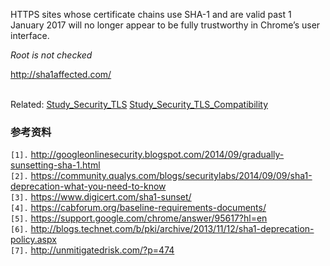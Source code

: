 HTTPS sites whose certificate chains use SHA-1 and are valid past 1 January 2017 will no longer appear to be fully trustworthy in Chrome’s user interface.

_Root is not checked_

http://sha1affected.com/

<br>
Related: <a href='Study_Security_TLS.md'>Study_Security_TLS</a> <a href='Study_Security_TLS_Compatibility.md'>Study_Security_TLS_Compatibility</a>

<h3>参考资料</h3>
<code>[1].</code> <a href='http://googleonlinesecurity.blogspot.com/2014/09/gradually-sunsetting-sha-1.html'>http://googleonlinesecurity.blogspot.com/2014/09/gradually-sunsetting-sha-1.html</a><br>
<code>[2].</code> <a href='https://community.qualys.com/blogs/securitylabs/2014/09/09/sha1-deprecation-what-you-need-to-know'>https://community.qualys.com/blogs/securitylabs/2014/09/09/sha1-deprecation-what-you-need-to-know</a><br>
<code>[3].</code> <a href='https://www.digicert.com/sha1-sunset/'>https://www.digicert.com/sha1-sunset/</a><br>
<code>[4].</code> <a href='https://cabforum.org/baseline-requirements-documents/'>https://cabforum.org/baseline-requirements-documents/</a><br>
<code>[5].</code> <a href='https://support.google.com/chrome/answer/95617?hl=en'>https://support.google.com/chrome/answer/95617?hl=en</a><br>
<code>[6].</code> <a href='http://blogs.technet.com/b/pki/archive/2013/11/12/sha1-deprecation-policy.aspx'>http://blogs.technet.com/b/pki/archive/2013/11/12/sha1-deprecation-policy.aspx</a><br>
<code>[7].</code> <a href='http://unmitigatedrisk.com/?p=474'>http://unmitigatedrisk.com/?p=474</a><br>